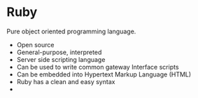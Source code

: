 # Ruby

Pure object oriented programming language.
  - Open source
  - General-purpose, interpreted
  - Server side scripting language
  - Can be used to write common gateway Interface scripts
  - Can be embedded into Hypertext Markup Language (HTML)
  - Ruby has a clean and easy syntax
  -
